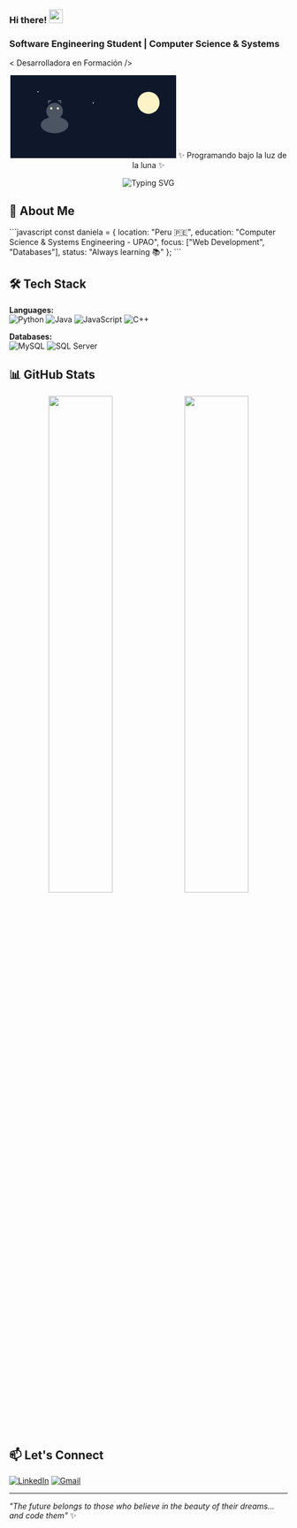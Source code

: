 ### Hi there! <img src="https://emojis.slackmojis.com/emojis/images/1536351075/4594/blob-wave.gif" width="25"/>
### Software Engineering Student | Computer Science & Systems

< Desarrolladora en Formación />
<div align="center"><!-- Gato Lunar Animado --><svg width="300" height="150" xmlns="http://www.w3.org/2000/svg"> <!-- Fondo estrellado --> <rect width="100%" height="100%" fill="#0f172a"/> <!-- Estrellas --> <circle cx="50" cy="30" r="1" fill="white"> <animate attributeName="r" values="1;2;1" dur="2s" repeatCount="indefinite"/> </circle> <circle cx="150" cy="50" r="1" fill="white"> <animate attributeName="r" values="1;1.5;1" dur="1.5s" repeatCount="indefinite"/> </circle> <!-- Luna --> <circle cx="250" cy="50" r="20" fill="#fef3c7"> <animate attributeName="cy" values="50;45;50" dur="4s" repeatCount="indefinite"/> </circle> <!-- Gato --> <g transform="translate(80, 90)"> <!-- Cuerpo --> <ellipse cx="0" cy="0" rx="25" ry="15" fill="#4b5563"/> <!-- Cabeza --> <circle cx="0" cy="-25" r="15" fill="#4b5563"/> <!-- Orejas --> <polygon points="-12,-38 -5,-45 -12,-45" fill="#4b5563"/> <polygon points="12,-38 5,-45 12,-45" fill="#4b5563"/> <!-- Ojos --> <circle cx="-6" cy="-30" r="2" fill="#fef3c7"> <animate attributeName="fill" values="#fef3c7;#f59e0b;#fef3c7" dur="2s" repeatCount="indefinite"/> </circle> <circle cx="6" cy="-30" r="2" fill="#fef3c7"> <animate attributeName="fill" values="#fef3c7;#f59e0b;#fef3c7" dur="2s" repeatCount="indefinite" begin="0.5s"/> </circle> </g> </svg>
✨ Programando bajo la luz de la luna ✨

<img src="https://readme-typing-svg.herokuapp.com?font=JetBrains+Mono&size=18&duration=3000&pause=1000&color=FF6B9D&center=true&vCenter=true&width=500&lines=Software+Engineering+Student;Computer+Science+%26+Systems;Always+learning+%F0%9F%93%9A" alt="Typing SVG" /></div>

## 🎯 About Me

\`\`\`javascript
const daniela = {
    location: "Peru 🇵🇪",
    education: "Computer Science & Systems Engineering - UPAO",
    focus: ["Web Development", "Databases"],
    status: "Always learning 📚"
};
\`\`\`

## 🛠️ Tech Stack

**Languages:**  
![Python](https://img.shields.io/badge/Python-3776AB?style=flat&logo=python&logoColor=white)
![Java](https://img.shields.io/badge/Java-ED8B00?style=flat&logo=java&logoColor=white)
![JavaScript](https://img.shields.io/badge/JavaScript-F7DF1E?style=flat&logo=javascript&logoColor=black)
![C++](https://img.shields.io/badge/C++-00599C?style=flat&logo=cplusplus&logoColor=white)

**Databases:**  
![MySQL](https://img.shields.io/badge/MySQL-4479A1?style=flat&logo=mysql&logoColor=white)
![SQL Server](https://img.shields.io/badge/SQL%20Server-CC2927?style=flat&logo=microsoft%20sql%20server&logoColor=white)

## 📊 GitHub Stats

<div align="center">
  <img width="48%" src="https://github-readme-stats.vercel.app/api?username=Dxnn017&show_icons=true&theme=tokyonight&hide_border=true" />
  <img width="48%" src="https://github-readme-stats.vercel.app/api/top-langs/?username=Dxnn017&layout=compact&theme=tokyonight&hide_border=true" />
</div>

## 📫 Let's Connect

[![LinkedIn](https://img.shields.io/badge/LinkedIn-0077B5?style=for-the-badge&logo=linkedin&logoColor=white)](https://www.linkedin.com/in/daniela-nieve-64b571261)
[![Gmail](https://img.shields.io/badge/Gmail-D14836?style=for-the-badge&logo=gmail&logoColor=white)](mailto:dannievi017@gmail.com)

---

*"The future belongs to those who believe in the beauty of their dreams... and code them"* ✨
